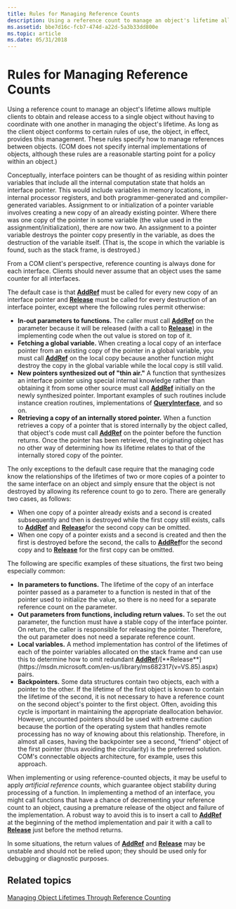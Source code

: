 ```yaml
---
title: Rules for Managing Reference Counts
description: Using a reference count to manage an object's lifetime allows multiple clients to obtain and release access to a single object without having to coordinate with one another in managing the object's lifetime.
ms.assetid: bbe7d16c-fcb7-474d-a22d-5a3b33dd800e
ms.topic: article
ms.date: 05/31/2018
---
```


# Rules for Managing Reference Counts

Using a reference count to manage an object's lifetime allows multiple clients to obtain and release access to a single object without having to coordinate with one another in managing the object's lifetime. As long as the client object conforms to certain rules of use, the object, in effect, provides this management. These rules specify how to manage references between objects. (COM does not specify internal implementations of objects, although these rules are a reasonable starting point for a policy within an object.)

Conceptually, interface pointers can be thought of as residing within pointer variables that include all the internal computation state that holds an interface pointer. This would include variables in memory locations, in internal processor registers, and both programmer-generated and compiler-generated variables. Assignment to or initialization of a pointer variable involves creating a new copy of an already existing pointer. Where there was one copy of the pointer in some variable (the value used in the assignment/initialization), there are now two. An assignment to a pointer variable destroys the pointer copy presently in the variable, as does the destruction of the variable itself. (That is, the scope in which the variable is found, such as the stack frame, is destroyed.)

From a COM client's perspective, reference counting is always done for each interface. Clients should never assume that an object uses the same counter for all interfaces.

The default case is that [**AddRef**](https://msdn.microsoft.com/en-us/library/ms691379(v=VS.85).aspx) must be called for every new copy of an interface pointer and [**Release**](https://msdn.microsoft.com/en-us/library/ms682317(v=VS.85).aspx) must be called for every destruction of an interface pointer, except where the following rules permit otherwise:

-   **In-out parameters to functions.** The caller must call [**AddRef**](https://msdn.microsoft.com/en-us/library/ms691379(v=VS.85).aspx) on the parameter because it will be released (with a call to [**Release**](https://msdn.microsoft.com/en-us/library/ms682317(v=VS.85).aspx)) in the implementing code when the out value is stored on top of it.
-   **Fetching a global variable.** When creating a local copy of an interface pointer from an existing copy of the pointer in a global variable, you must call [**AddRef**](https://msdn.microsoft.com/en-us/library/ms691379(v=VS.85).aspx) on the local copy because another function might destroy the copy in the global variable while the local copy is still valid.
-   **New pointers synthesized out of "thin air."** A function that synthesizes an interface pointer using special internal knowledge rather than obtaining it from some other source must call [**AddRef**](https://msdn.microsoft.com/en-us/library/ms691379(v=VS.85).aspx) initially on the newly synthesized pointer. Important examples of such routines include instance creation routines, implementations of [**QueryInterface**](/windows/desktop/api/Unknwn/nf-unknwn-iunknown-queryinterface(q_)), and so on.
-   **Retrieving a copy of an internally stored pointer.** When a function retrieves a copy of a pointer that is stored internally by the object called, that object's code must call [**AddRef**](https://msdn.microsoft.com/en-us/library/ms691379(v=VS.85).aspx) on the pointer before the function returns. Once the pointer has been retrieved, the originating object has no other way of determining how its lifetime relates to that of the internally stored copy of the pointer.

The only exceptions to the default case require that the managing code know the relationships of the lifetimes of two or more copies of a pointer to the same interface on an object and simply ensure that the object is not destroyed by allowing its reference count to go to zero. There are generally two cases, as follows:

-   When one copy of a pointer already exists and a second is created subsequently and then is destroyed while the first copy still exists, calls to [**AddRef**](https://msdn.microsoft.com/en-us/library/ms691379(v=VS.85).aspx) and [**Release**](https://msdn.microsoft.com/en-us/library/ms682317(v=VS.85).aspx)for the second copy can be omitted.
-   When one copy of a pointer exists and a second is created and then the first is destroyed before the second, the calls to [**AddRef**](https://msdn.microsoft.com/en-us/library/ms691379(v=VS.85).aspx)for the second copy and to [**Release**](https://msdn.microsoft.com/en-us/library/ms682317(v=VS.85).aspx) for the first copy can be omitted.

The following are specific examples of these situations, the first two being especially common:

-   **In parameters to functions.** The lifetime of the copy of an interface pointer passed as a parameter to a function is nested in that of the pointer used to initialize the value, so there is no need for a separate reference count on the parameter.
-   **Out parameters from functions, including return values.** To set the out parameter, the function must have a stable copy of the interface pointer. On return, the caller is responsible for releasing the pointer. Therefore, the out parameter does not need a separate reference count.
-   **Local variables.** A method implementation has control of the lifetimes of each of the pointer variables allocated on the stack frame and can use this to determine how to omit redundant [**AddRef**](https://msdn.microsoft.com/en-us/library/ms691379(v=VS.85).aspx)/[**Release**](https://msdn.microsoft.com/en-us/library/ms682317(v=VS.85).aspx) pairs.
-   **Backpointers.** Some data structures contain two objects, each with a pointer to the other. If the lifetime of the first object is known to contain the lifetime of the second, it is not necessary to have a reference count on the second object's pointer to the first object. Often, avoiding this cycle is important in maintaining the appropriate deallocation behavior. However, uncounted pointers should be used with extreme caution because the portion of the operating system that handles remote processing has no way of knowing about this relationship. Therefore, in almost all cases, having the backpointer see a second, "friend" object of the first pointer (thus avoiding the circularity) is the preferred solution. COM's connectable objects architecture, for example, uses this approach.

When implementing or using reference-counted objects, it may be useful to apply *artificial reference counts*, which guarantee object stability during processing of a function. In implementing a method of an interface, you might call functions that have a chance of decrementing your reference count to an object, causing a premature release of the object and failure of the implementation. A robust way to avoid this is to insert a call to [**AddRef**](https://msdn.microsoft.com/en-us/library/ms691379(v=VS.85).aspx) at the beginning of the method implementation and pair it with a call to [**Release**](https://msdn.microsoft.com/en-us/library/ms682317(v=VS.85).aspx) just before the method returns.

In some situations, the return values of [**AddRef**](https://msdn.microsoft.com/en-us/library/ms691379(v=VS.85).aspx) and [**Release**](https://msdn.microsoft.com/en-us/library/ms682317(v=VS.85).aspx) may be unstable and should not be relied upon; they should be used only for debugging or diagnostic purposes.

## Related topics

<dl> <dt>

[Managing Object Lifetimes Through Reference Counting](managing-object-lifetimes-through-reference-counting.md)
</dt> </dl>

 

 




